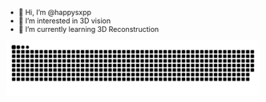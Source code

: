 - 👋 Hi, I’m @happysxpp
- 👀 I’m interested in 3D vision
- 🌱 I’m currently learning 3D Reconstruction

![snake svg](https://github.com/happysxpp/happysxpp/blob/output/github-contribution-grid-snake.svg)

<!---
happysxpp/happysxpp is a ✨ special ✨ repository because its `README.md` (this file) appears on your GitHub profile.
You can click the Preview link to take a look at your changes.
--->

